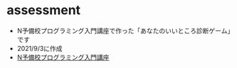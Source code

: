 # assessment
- N予備校プログラミング入門講座で作った「あなたのいいところ診断ゲーム」です
- 2021/9/3に作成
- [N予備校プログラミング入門講座](https://www.nnn.ed.nico/courses/668)
